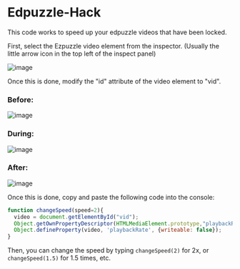 # Edpuzzle-Hack
This code works to speed up your edpuzzle videos that have been locked.


First, select the Ezpuzzle video element from the inspector. (Usually the little arrow icon in the top left of the inspect panel)

![image](https://github.com/sojs-coder/Edpuzzle-Hack/assets/77751154/64dd14a2-270c-4f0f-aef5-62cddfbf6e99)

Once this is done, modify the "id" attribute of the video element to "vid".

### Before:
![image](https://github.com/sojs-coder/Edpuzzle-Hack/assets/77751154/6bb2ef24-bd78-463d-97c9-3cba57b55b9d)

### During:
![image](https://github.com/sojs-coder/Edpuzzle-Hack/assets/77751154/6b102700-e163-4a5b-8263-06e1d7e0787e)

### After:
![image](https://github.com/sojs-coder/Edpuzzle-Hack/assets/77751154/45dadc01-d526-49df-9707-f8f6cafdd75d)

Once this is done, copy and paste the following code into the console:


```js
function changeSpeed(speed=2){
  video = document.getElementById("vid");
  Object.getOwnPropertyDescriptor(HTMLMediaElement.prototype,"playbackRate").set.call(video.speed);
  Object.defineProperty(video, 'playbackRate', {writeable: false});
}
```

Then, you can change the speed by typing `changeSpeed(2)` for 2x, or `changeSpeed(1.5)` for 1.5 times, etc.

